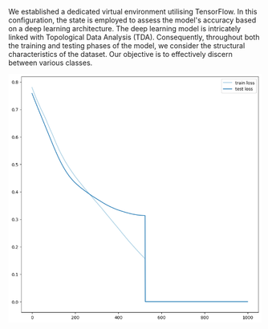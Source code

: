 We established a dedicated virtual environment utilising TensorFlow. In this configuration, the state is employed to assess the model's accuracy based on a deep learning architecture. The deep learning model is intricately linked with Topological Data Analysis (TDA). Consequently, throughout both the training and testing phases of the model, we consider the structural characteristics of the dataset. Our objective is to effectively discern between various classes.

![RL_TBoosted_learning_performance_visualisation](https://github.com/MorillaLab/RL-TBoost/blob/main/Reinforcement_Learning_Model/RL-TBoost_performance.png)

